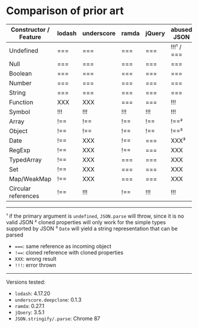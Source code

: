 # Comparison of prior art

| Constructor / Feature | lodash | underscore | ramda | jQuery | abused JSON | Object.clone |
|-----------------------|--------|------------|-------|--------|-------------|--------------|
| Undefined             |  ===   |    ===     |  ===  |  ===   | !!!¹ / ===  |     ===      |
| Null                  |  ===   |    ===     |  ===  |  ===   |     ===     |     ===      |
| Boolean               |  ===   |    ===     |  ===  |  ===   |     ===     |     ===      |
| Number                |  ===   |    ===     |  ===  |  ===   |     ===     |     ===      |
| String                |  ===   |    ===     |  ===  |  ===   |     ===     |     ===      |
| Function              |  XXX   |    XXX     |  ===  |  ===   |     !!!     |     ===      |
| Symbol                |  !!!   |    !!!     |  !!!  |  !!!   |     !!!     |     ===      |
| Array                 |  !==   |    !==     |  !==  |  !==   |     !==²    |     !==      |
| Object                |  !==   |    !==     |  !==  |  !==   |     !==²    |     !==      |
| Date                  |  !==   |    XXX     |  !==  |  ===   |     XXX³    |     !==      |
| RegExp                |  !==   |    XXX     |  !==  |  ===   |     XXX     |     !==      |
| TypedArray            |  !==   |    XXX     |  ===  |  ===   |     XXX     |     !==      |
| Set                   |  !==   |    XXX     |  ===  |  ===   |     XXX     |     !==      |
| Map/WeakMap           |  !==   |    XXX     |  ===  |  ===   |     XXX     |     !==      |
| Circular references   |  !==   |    !!!     |  !==  |  !!!   |     !!!     |     !==      |

---
¹ if the primary argument is `undefined`, `JSON.parse` will throw, since it is no valid JSON
² cloned properties will only work for the simple types supported by JSON
³ `Date` will yield a string representation that can be parsed

- `===`: same reference as incoming object
- `!==`: cloned reference with cloned properties
- `XXX`: wrong result
- `!!!`: error thrown

---

Versions tested:

* `lodash`: 4.17.20
* `underscore.deepclone`: 0.1.3
* `ramda`: 0.27.1
* `jQuery`: 3.5.1
* `JSON.stringify/.parse`: Chrome 87
